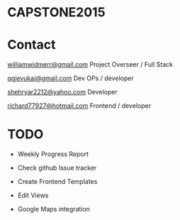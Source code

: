# CAPSTONE2015

# Contact

  williamwidmerr@gmail.com  Project Overseer / Full Stack

  qgjevukaj@gmail.com Dev OPs / developer
  
  shehryar2212@yahoo.com Developer
  
  richard77927@hotmail.com Frontend / developer

# TODO

- Weekly Progress Report

- Check github Issue tracker

- Create Frontend Templates

- Edit Views

- Google Maps integration

